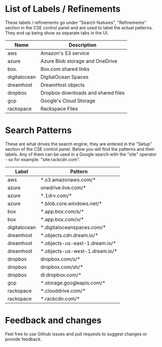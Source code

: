 # List of Labels / Refinements
These labels / refinements go under "Search features", "Refinements" section
in the CSE control panel and are used to label the actual patterns. They end up
being show as separate tabs in the UI.

| Name         |  Description                       |
|--------------|------------------------------------|
| aws          | Amazon's S3 service                |
| azure        | Azure Blob storage and OneDrive    |
| box.         | Box.com shared links               |
| digitalocean | DigitalOcean Spaces                |
| dreamhost    | DreamHost objects                  |
| dropbox      | Dropbox downloads and shared files |
| gcp          | Google's Cloud Storage             |
| rackspace    | Rackspace Files                    |

# Search Patterns
These are what drives the search engine, they are entered in the "Setup" section
of the CSE control panel. Below you will find the patterns and their labels.
Any of them can be used in a Google search with the "site" operator - so for
example: "site:rackcdn.com".

|  Label       | Pattern                         |
|--------------|---------------------------------|
| aws          | \*.s3.amazonaws.com/*           |
| azure        | onedrive.live.com/*             |
| azure        | \*.1drv.com/*                   |
| azure        | \*.blob.core.windows.net/*      |
| box          | \*.app.box.com/s/*              |
| box          | \*.app.box.com/v/*              |
| digitalocean | \*.digitaloceanspaces.com/*     |
| dreamhost    | \*.objects.cdn.dream.io/*       |
| dreamhost    | \*.objects-us-east-1.dream.io/* |
| dreamhost    | \*.objects-us-west-1.dream.io/* |
| dropbox      | dropbox.com/s/*                 |
| dropbox      | dropbox.com/sh/*                |
| dropbox      | dl.dropbox.com/*                |
| gcp          | \*.storage.googleapis.com/*     |
| rackspace    | \*.clouddrive.com/*             |
| rackspace    | \*.rackcdn.com/*                |

# Feedback and changes
Feel free to use Github issues and pull requests to suggest changes or
provide feedback.
